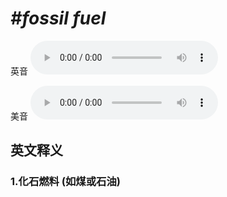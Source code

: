 # ***\#fossil fuel*** 
英音
<audio src="./media/fossil fuel1_AAC.aac" controls="controls"></audio>

美音
<audio src="./media/fossil fuel2_AAC.aac" controls="controls"></audio>



  

英文释义
---
### 1.**化石燃料 (如煤或石油)**  


